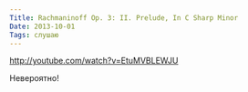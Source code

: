 ```yaml
---
Title: Rachmaninoff Op. 3: II. Prelude, In C Sharp Minor
Date: 2013-10-01
Tags: слушаю
---
```


http://youtube.com/watch?v=EtuMVBLEWJU

Невероятно!